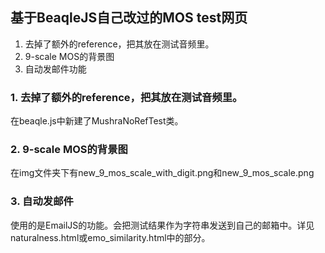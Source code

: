 ## 基于BeaqleJS自己改过的MOS test网页
1. 去掉了额外的reference，把其放在测试音频里。
2. 9-scale MOS的背景图
3. 自动发邮件功能
   
### 1. 去掉了额外的reference，把其放在测试音频里。
在beaqle.js中新建了MushraNoRefTest类。

### 2. 9-scale MOS的背景图
在img文件夹下有new_9_mos_scale_with_digit.png和new_9_mos_scale.png

### 3. 自动发邮件
使用的是EmailJS的功能。会把测试结果作为字符串发送到自己的邮箱中。详见naturalness.html或emo_similarity.html中的部分。